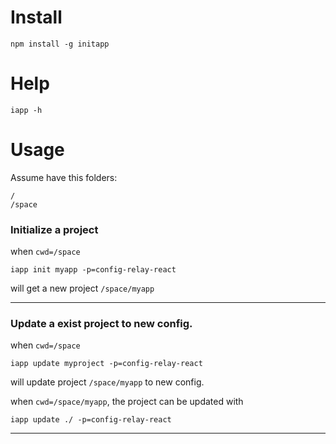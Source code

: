 # Install
```
npm install -g initapp
```
# Help
```
iapp -h
```

# Usage
Assume have this folders:
```
/
/space
```
### Initialize a project
when `cwd=/space`
```
iapp init myapp -p=config-relay-react
```
will get a new project `/space/myapp`

--------------------------------------------------

### Update a exist project to new config.
when `cwd=/space`
```
iapp update myproject -p=config-relay-react
```
will update project `/space/myapp` to new config.<br/>

when `cwd=/space/myapp`, the project can be updated with
```
iapp update ./ -p=config-relay-react
```

--------------------------------------------------
